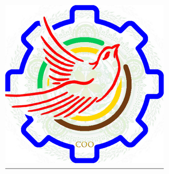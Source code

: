 <style>
.head {
    display: table-cell;
    vertical-align: middle;
    text-align: center;
}
</style>
<div class="head">
   <img src="docs/coo.jpg" alt="logo">

----

</div>
